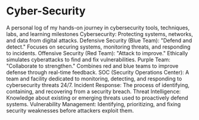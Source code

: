 # Cyber-Security
A personal log of my hands-on journey in cybersecurity tools, techniques, labs, and learning milestones
Cybersecurity: Protecting systems, networks, and data from digital attacks.
Defensive Security (Blue Team): "Defend and detect." Focuses on securing systems, monitoring threats, and responding to incidents.
Offensive Security (Red Team): "Attack to improve." Ethically simulates cyberattacks to find and fix vulnerabilities.
Purple Team: "Collaborate to strengthen." Combines red and blue teams to improve defense through real-time feedback.
SOC (Security Operations Center): A team and facility dedicated to monitoring, detecting, and responding to cybersecurity threats 24/7.
Incident Response: The process of identifying, containing, and recovering from a security breach.
Threat Intelligence: Knowledge about existing or emerging threats used to proactively defend systems.
Vulnerability Management: Identifying, prioritizing, and fixing security weaknesses before attackers exploit them.
